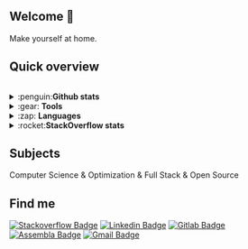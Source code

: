 ## Welcome 👋
Make yourself at home.

## Quick overview
<p style="display:flex;">
<details style="display:block;">
    <summary>:penguin:<strong>Github stats </strong></summary>
   <img align="center" style="width: 100%" src="https://github-readme-stats-custom.vercel.app/api?username=Math-O5&show_icons=true&theme=radical&hide_rank=false"></img> 
</details>
<details>
    <summary>:gear: <strong>Tools</strong></summary>
    <br>
    <ul>
        <li>Microservices and Event-Driven</li>
        <li>
            <p>OS&Server</p>
             <img src="https://img.shields.io/badge/tools-os%20linux-blue"/>
             <img src="https://img.shields.io/badge/shell-bash-blueviolet"/>
        </li>
        <li>
            <p>Storage</p>
             <img src="https://img.shields.io/badge/cloud-Amazon-orange"/>
            <img src="https://img.shields.io/badge/tools%20-PostgresSQL-yellowgreen"/>
            <img src="https://img.shields.io/badge/tools%20-Mongoose-yellowgreen"/>
        </li>
        <li>
            <p>Frameworks</p>
            <img src="https://img.shields.io/badge/framework-angular-red"/>
            <img src="https://img.shields.io/badge/framework-react-blue"/>
            <img src="https://img.shields.io/badge/framework-vue-green"/>
            <img src="https://img.shields.io/badge/framework-ruby_on_rails-violet"/>  
            <img src="https://img.shields.io/badge/framework-elixir-violet"/>  
        </li>
    </ul>
</details>
<details>
    <summary>:zap: <strong>Languages </strong></summary>
    <br>
        <ul>
        <li>
            <p>Most used</p>
               <img src="https://img.shields.io/badge/c++%20-%2300599C.svg?&style=for-the-badge&logo=c%2B%2B&ogoColor=white"/>
                <img src="https://img.shields.io/badge/typescript%20-%23007ACC.svg?&style=for-the-badge&logo=typescript&logoColor=white"/>
                <img src="https://img.shields.io/badge/python%20-%2314354C.svg?&style=for-the-badge&logo=python&logoColor=white"/>
                <img src="https://img.shields.io/badge/javascript%20-%23323330.svg?&style=for-the-badge&logo=javascript&logoColor=%23F7DF1E"/>
                <img src="https://img.shields.io/badge/c%20-%2300599C.svg?&style=for-the-badge&logo=c&logoColor=white"/>
                <img src="https://img.shields.io/badge/node.js%20-%2343853D.svg?&style=for-the-badge&logo=node.js&logoColor=white"/>
        <li>
            <p>Know/low used</p>
                <img src="https://img.shields.io/badge/c%23%20-%23239120.svg?&style=for-the-badge&logo=c-sharp&logoColor=white"/>
                <img src="https://img.shields.io/badge/ruby%20-%23323330.svg?&style=for-the-badge&logo=ruby&logoColor=blueviolet"/>
                <img src="https://img.shields.io/badge/java%20-%ff0000.svg?&style=for-the-badge&logo=java&logoColor=white&color=red"/>
        </li>
    </ul>
  
</details>
<details>
  <summary>:rocket:<strong>StackOverflow stats </strong></summary>
  <img align="center" src="https://github-readme-stats-custom.vercel.app/api/stack/?ids=13593380&show_icons=true&theme=stack"></img>  
</details>
</p>
          
 ## Subjects
Computer Science & Optimization & Full Stack & Open Source

## Find me 
[![Stackoverflow Badge](https://img.shields.io/badge/-Stackoverflow-red?style=flat-square&logo=Stackoverflow&logoColor=white&logoSize=large&link=https://stackoverflow.com/users/13593380/math-o5?tab=profile)](https://stackoverflow.com/users/13593380/math-o5?tab=profile)
[![Linkedin Badge](https://img.shields.io/badge/-LinkedIn-blue?style=flat-square&logo=Linkedin&logoColor=white&link=https://www.linkedin.com/in/mathias-fernandes-b376b61a5/)](https://www.linkedin.com/in/mathias-fernandes-b376b61a5/)
[![Gitlab Badge](https://img.shields.io/badge/-Gitlab-purple?style=flat-square&logo=Gitlab&logoColor=white&link=https://gitlab.com/math-o5)](https://gitlab.com/math-o5)
[![Assembla Badge](https://img.shields.io/badge/-Assembla-black?style=flat-square&logo=assembla&logoColor=white&link=https://warthog.assembla.com/p/users/mathias.fernandes)]( https://warthog.assembla.com/p/users/mathias.fernandes)
[![Gmail Badge](https://img.shields.io/badge/-Gmail-c14438?style=flat-square&logo=Gmail&logoColor=white&link=mailto:mathfernandes@usp.br)](mailto:mathfernandes@usp.br)

<!-- ![Anurag's github stats](https://github-readme-stats.vercel.app/api?username=Math-O5&show_icons=true&theme=cobalt&hide_rank=false)
